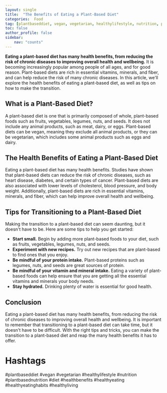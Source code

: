 ```yaml
---
layout: single
title:  "The Benefits of Eating a Plant-Based Diet"
categories:  Food
tag: [plantbaseddiet, vegan, vegetarian, healthylifestyle, nutrition, plantbasednutrition, diet, healthbenefits, healthyeating, healthyeatinghabits, healthyliving, ]
toc: false
author_profile: false
sidebar:
    nav: "counts"
---
```

    
**Eating a plant-based diet has many health benefits, from reducing the risk of chronic diseases to improving overall health and wellbeing.** It is becoming increasingly popular among people of all ages, and for good reason. Plant-based diets are rich in essential vitamins, minerals, and fiber, and can help reduce the risk of many chronic diseases. In this article, we'll explore the health benefits of eating a plant-based diet, as well as tips on how to make the transition. 

## What is a Plant-Based Diet?

A plant-based diet is one that is primarily composed of whole, plant-based foods such as fruits, vegetables, legumes, nuts, and seeds. It does not include any animal products, such as meat, dairy, or eggs. Plant-based diets can be vegan, meaning they exclude all animal products, or they can be vegetarian, which includes some animal products such as eggs and dairy. 

## The Health Benefits of Eating a Plant-Based Diet

Eating a plant-based diet has many health benefits. Studies have shown that plant-based diets can reduce the risk of chronic diseases, such as heart disease, diabetes, and certain types of cancer. Plant-based diets are also associated with lower levels of cholesterol, blood pressure, and body weight. Additionally, plant-based diets are rich in essential vitamins, minerals, and fiber, which can help improve overall health and wellbeing. 

## Tips for Transitioning to a Plant-Based Diet

Making the transition to a plant-based diet can seem daunting, but it doesn't have to be. Here are some tips to help you get started: 

- **Start small.** Begin by adding more plant-based foods to your diet, such as fruits, vegetables, legumes, nuts, and seeds. 
- **Experiment with new recipes.** Try out new recipes that are plant-based to find ones that you enjoy. 
- **Be mindful of your protein intake.** Plant-based proteins such as legumes, nuts, and seeds are great sources of protein. 
- **Be mindful of your vitamin and mineral intake.** Eating a variety of plant-based foods can help ensure that you are getting all the essential vitamins and minerals your body needs. 
- **Stay hydrated.** Drinking plenty of water is essential for good health. 

## Conclusion

Eating a plant-based diet has many health benefits, from reducing the risk of chronic diseases to improving overall health and wellbeing. It is important to remember that transitioning to a plant-based diet can take time, but it doesn't have to be difficult. With the right tips and tricks, you can make the transition to a plant-based diet and reap the many health benefits it has to offer. 

# Hashtags

#plantbaseddiet #vegan #vegetarian #healthylifestyle #nutrition #plantbasednutrition #diet #healthbenefits #healthyeating #healthyeatinghabits #healthyliving